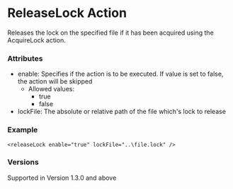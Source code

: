 ReleaseLock Action
==================
Releases the lock on the specified file if it has been acquired using the
AcquireLock action.


### Attributes
- enable: Specifies if the action is to be executed. If value is set to false,
  the action will be skipped
	- Allowed values:
		- true
		- false
- lockFile: The absolute or relative path of the file which's lock to release


### Example
	<releaseLock enable="true" lockFile="..\file.lock" />


### Versions
Supported in Version 1.3.0 and above

